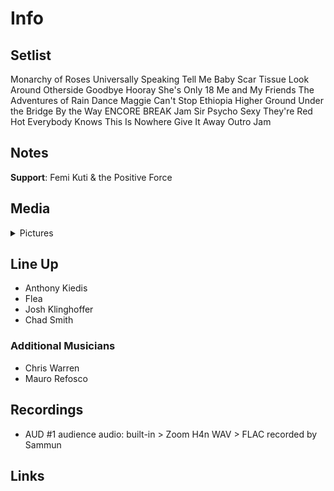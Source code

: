 # Info

## Setlist

Monarchy of Roses
Universally Speaking
Tell Me Baby
Scar Tissue
Look Around
Otherside
Goodbye Hooray
She's Only 18
Me and My Friends
The Adventures of Rain Dance Maggie
Can't Stop
Ethiopia
Higher Ground
Under the Bridge
By the Way
ENCORE BREAK
Jam
Sir Psycho Sexy
They're Red Hot
Everybody Knows This Is Nowhere
Give It Away
Outro Jam

## Notes

**Support**: Femi Kuti & the Positive Force

## Media 

<details>
  <summary>Pictures</summary>
  <!--<img alt="Setlist" title="Setlist" src="_.jpg" height="200" />
  <img alt="Flyer" title="Flyer" src="_.jpg" height="200" />-->
</details>

## Line Up

* Anthony Kiedis
* Flea
* Josh Klinghoffer
* Chad Smith

### Additional Musicians

* Chris Warren  
* Mauro Refosco

## Recordings

* AUD #1 audience audio: built-in > Zoom H4n WAV > FLAC recorded by Sammun

## Links
